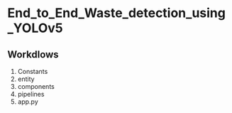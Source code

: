 # End_to_End_Waste_detection_using_YOLOv5

## Workdlows

1. Constants
2. entity
3. components
4. pipelines
5. app.py
